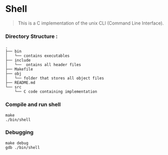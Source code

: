# Shell

> This is a C implementation of the unix CLI (Command Line Interface).

### Directory Structure :
```
.
├── bin
│   └── contains executables
├── include
│   └──  ontains all header files
├── Makefile
├── obj
│   └── folder that stores all object files
├── README.md
└── src 
    └── C code containing implementation
```

### Compile and run shell

```
make
./bin/shell
```

### Debugging

```
make debug
gdb ./bin/shell
```